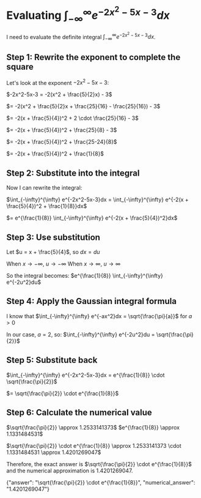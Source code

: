 # Evaluating $\int_{-\infty}^{\infty} e^{-2x^2-5x-3}dx$

I need to evaluate the definite integral $\int_{-\infty}^{\infty} e^{-2x^2-5x-3}dx$.

## Step 1: Rewrite the exponent to complete the square
Let's look at the exponent $-2x^2-5x-3$:

$-2x^2-5x-3 = -2(x^2 + \frac{5}{2}x) - 3$

$= -2(x^2 + \frac{5}{2}x + \frac{25}{16} - \frac{25}{16}) - 3$

$= -2(x + \frac{5}{4})^2 + 2 \cdot \frac{25}{16} - 3$

$= -2(x + \frac{5}{4})^2 + \frac{25}{8} - 3$

$= -2(x + \frac{5}{4})^2 + \frac{25-24}{8}$

$= -2(x + \frac{5}{4})^2 + \frac{1}{8}$

## Step 2: Substitute into the integral
Now I can rewrite the integral:

$\int_{-\infty}^{\infty} e^{-2x^2-5x-3}dx = \int_{-\infty}^{\infty} e^{-2(x + \frac{5}{4})^2 + \frac{1}{8}}dx$

$= e^{\frac{1}{8}} \int_{-\infty}^{\infty} e^{-2(x + \frac{5}{4})^2}dx$

## Step 3: Use substitution 
Let $u = x + \frac{5}{4}$, so $dx = du$

When $x \to -\infty$, $u \to -\infty$
When $x \to \infty$, $u \to \infty$

So the integral becomes:
$e^{\frac{1}{8}} \int_{-\infty}^{\infty} e^{-2u^2}du$

## Step 4: Apply the Gaussian integral formula
I know that $\int_{-\infty}^{\infty} e^{-ax^2}dx = \sqrt{\frac{\pi}{a}}$ for $a > 0$

In our case, $a = 2$, so:
$\int_{-\infty}^{\infty} e^{-2u^2}du = \sqrt{\frac{\pi}{2}}$

## Step 5: Substitute back
$\int_{-\infty}^{\infty} e^{-2x^2-5x-3}dx = e^{\frac{1}{8}} \cdot \sqrt{\frac{\pi}{2}}$

$= \sqrt{\frac{\pi}{2}} \cdot e^{\frac{1}{8}}$

## Step 6: Calculate the numerical value
$\sqrt{\frac{\pi}{2}} \approx 1.2533141373$
$e^{\frac{1}{8}} \approx 1.1331484531$

$\sqrt{\frac{\pi}{2}} \cdot e^{\frac{1}{8}} \approx 1.2533141373 \cdot 1.1331484531 \approx 1.4201269047$

Therefore, the exact answer is $\sqrt{\frac{\pi}{2}} \cdot e^{\frac{1}{8}}$ and the numerical approximation is $1.4201269047$.

{"answer": "\\sqrt{\\frac{\\pi}{2}} \\cdot e^{\\frac{1}{8}}", "numerical_answer": "1.4201269047"}